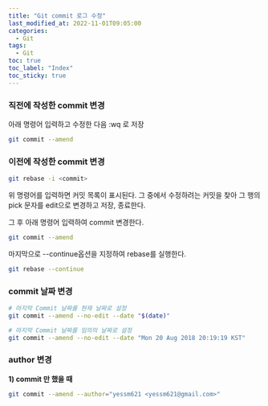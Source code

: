 ```yaml
---
title: "Git commit 로그 수정"
last_modified_at: 2022-11-01T09:05:00
categories:
  - Git
tags:
  - Git
toc: true
toc_label: "Index"
toc_sticky: true
---
```


### 직전에 작성한 commit 변경

아래 명령어 입력하고 수정한 다음 :wq 로 저장

```bash
git commit --amend
```

### 이전에 작성한 commit 변경

```bash
git rebase -i <commit>
```

위 명령어를 입력하면 커밋 목록이 표시된다. 그 중에서 수정하려는 커밋을 찾아 그 행의 pick 문자를 edit으로 변경하고 저장, 종료한다.

그 후 아래 명령어 입력하여 commit 변경한다.

```bash
git commit --amend
```

마지막으로 --continue옵션을 지정하여 rebase를 실행한다.

```bash
git rebase --continue
```

### commit 날짜 변경

```bash
# 마지막 Commit 날짜를 현재 날짜로 설정
git commit --amend --no-edit --date "$(date)"

# 마지막 Commit 날짜를 임의의 날짜로 설정
git commit --amend --no-edit --date "Mon 20 Aug 2018 20:19:19 KST"
```

### author 변경

**1) commit 만 했을 때**

```bash
git commit --amend --author="yessm621 <yessm621@gmail.com>"
```